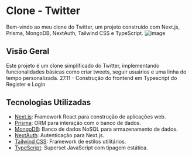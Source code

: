 # Clone - Twitter

Bem-vindo ao meu clone do Twitter, um projeto construído com Next.js, Prisma, MongoDB, NextAuth, Tailwind CSS e TypeScript.
![image](https://github.com/tdiascontato/still/assets/98658691/dbfbd6f2-6c72-496b-9bb0-27bce6e16db7)

## Visão Geral

Este projeto é um clone simplificado do Twitter, implementando funcionalidades básicas como criar tweets, seguir usuários e uma linha do tempo personalizada.
27.11 -  Construção do frontend em Typescript do Register e Login

## Tecnologias Utilizadas

- [Next.js](https://nextjs.org/): Framework React para construção de aplicações web.
- [Prisma](https://www.prisma.io/): ORM para interação com o banco de dados.
- [MongoDB](https://www.mongodb.com/): Banco de dados NoSQL para armazenamento de dados.
- [NextAuth](https://next-auth.js.org/): Autenticação para Next.js.
- [Tailwind CSS](https://tailwindcss.com/): Framework de estilos utilitários.
- [TypeScript](https://www.typescriptlang.org/): Superset JavaScript com tipagem estática.


